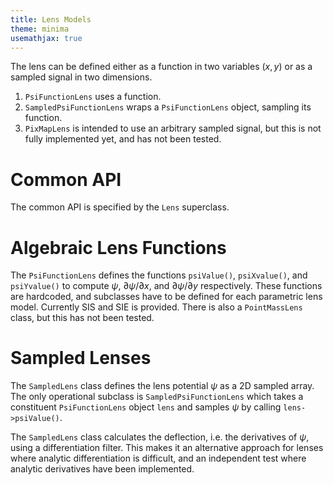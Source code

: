 ```yaml
---
title: Lens Models
theme: minima
usemathjax: true
---
```


The lens can be defined either as a function in two variables $(x,y)$
or as a sampled signal in two dimensions.
1. `PsiFunctionLens` uses a function.
1. `SampledPsiFunctionLens` wraps a `PsiFunctionLens` object, sampling its function.
1. `PixMapLens` is intended to use an arbitrary sampled signal, but this is not fully
   implemented yet, and has not been tested.

# Common API

The common API is specified by the `Lens` superclass.

# Algebraic Lens Functions

The `PsiFunctionLens` defines the functions `psiValue()`,
`psiXvalue()`, and `psiYvalue()` to compute $\psi$, $\partial \psi/\partial x$,
and $\partial \psi/\partial y$ respectively.
These functions are hardcoded, and subclasses have to be defined for each 
parametric lens model.
Currently SIS and SIE is provided.  There is also a `PointMassLens` class,
but this has not been tested.

# Sampled Lenses

The `SampledLens` class defines the lens potential $\psi$
as a 2D sampled array.
The only operational subclass is `SampledPsiFunctionLens` which
takes a constituent `PsiFunctionLens` object `lens` and samples $\psi$
by calling `lens->psiValue()`.

The `SampledLens` class calculates the deflection, i.e. the derivatives
of $\psi$, using a differentiation filter.  This makes it an alternative
approach for lenses where analytic differentiation is difficult, and an
independent test where analytic derivatives have been implemented.

